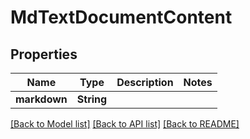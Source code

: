 # MdTextDocumentContent

## Properties

Name | Type | Description | Notes
------------ | ------------- | ------------- | -------------
**markdown** | **String** |  | 

[[Back to Model list]](../README.md#documentation-for-models) [[Back to API list]](../README.md#documentation-for-api-endpoints) [[Back to README]](../README.md)


